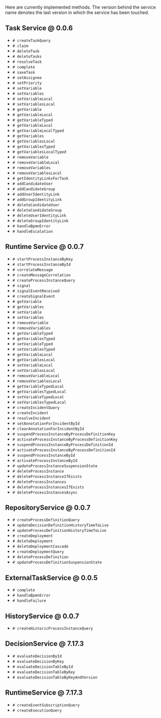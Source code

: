 Here are currently implemented methods. The version behind the service name denotes the last version in which the service has been touched.

## Task Service @ 0.0.6

* `# createTaskQuery`
* `# claim`
* `# deleteTask`
* `# deleteTasks`
* `# resolveTask`
* `# complete`
* `# saveTask`
* `# setAssignee`
* `# setPriority`
* `# setVariable`
* `# setVariables`
* `# setVariableLocal`
* `# setVariablesLocal`
* `# getVariable`
* `# getVariableLocal`
* `# getVariableTyped`
* `# getVariableLocal`
* `# getVariableLocalTyped`
* `# getVariables`
* `# getVariablesLocal`
* `# getVariablesTyped`
* `# getVariablesLocalTyped`
* `# removeVariable`
* `# removeVariableLocal`
* `# removeVariables`
* `# removeVariablesLocal`
* `# getIdentityLinksForTask`
* `# addCandidateUser`
* `# addCandidateGroup`
* `# addUserIdentityLink`
* `# addGroupIdentityLink`
* `# deleteCandidateUser`
* `# deleteCandidateGroup`
* `# deleteUserIdentityLink`
* `# deleteGroupIdentityLink`
* `# handleBpmnError`
* `# handleEscalation`

## Runtime Service @ 0.0.7

* `# startProcessInstanceByKey`
* `# startProcessInstanceById`
* `# correlateMessage`
* `# createMessageCorrelation`
* `# createProcessInstanceQuery`
* `# signal`
* `# signalEventReceived`
* `# createSignalEvent`
* `# getVariable`
* `# getVariables`
* `# setVariable`
* `# setVariables`
* `# removeVariable`
* `# removeVariables`
* `# getVariableTyped`
* `# getVariablesTyped`
* `# setVariableTyped`
* `# setVariablesTyped`
* `# getVariableLocal`
* `# getVariablesLocal`
* `# setVariableLocal`
* `# setVariablesLocal`
* `# removeVariableLocal`
* `# removeVariablesLocal`
* `# getVariableTypedLocal`
* `# getVariablesTypedLocal`
* `# setVariableTypedLocal`
* `# setVariablesTypedLocal`
* `# createIncidentQuery`
* `# createIncident`
* `# resolveIncident`
* `# setAnnotationForIncidentById`
* `# clearAnnotationForIncidentById`
* `# suspendProcessInstanceByProcessDefinitionKey`
* `# activateProcessInstanceByProcessDefinitionKey`
* `# suspendProcessInstanceByProcessDefinitionId`
* `# activateProcessInstanceByProcessDefinitionId`
* `# suspendProcessInstanceById`
* `# activateProcessInstanceById`
* `# updateProcessInstanceSuspensionState`
* `# deleteProcessInstance`
* `# deleteProcessInstanceIfExists`
* `# deleteProcessInstances`
* `# deleteProcessInstancesIfExists`
* `# deleteProcessInstancesAsync`

## RepositoryService @ 0.0.7

* `# createProcessDefinitionQuery`
* `# updateDecisionDefinitionHistoryTimeToLive`
* `# updateProcessDefinitionHistoryTimeToLive`
* `# createDeployment`
* `# deleteDeployment`
* `# deleteDeploymentCascade`
* `# createDeploymentQuery`
* `# deleteProcessDefinition`
* `# updateProcessDefinitionSuspensionState`

## ExternalTaskService @ 0.0.5

* `# complete`
* `# handleBpmnError`
* `# handleFailure`

## HistoryService @ 0.0.7

* `# createHistoricProcessInstanceQuery`

## DecisionService @ 7.17.3

* `# evaluateDecisionById`
* `# evaluateDecisionByKey`
* `# evaluateDecisionTableById`
* `# evaluateDecisionTableByKey`
* `# evaluateDecisionTableByKeyAndVersion`

## RuntimeService @ 7.17.3

* `# createEventSubscriptionQuery`
* `# createExecutionQuery`
